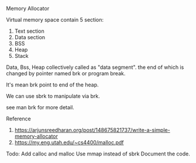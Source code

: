 Memory Allocator

Virtual memory space contain 5 section:
1. Text section
2. Data section
3. BSS
4. Heap
5. Stack

Data, Bss, Heap collectively called as "data segment".
the end of which is changed by pointer named brk or program break.

It's mean brk point to end of the heap.

We can use sbrk to manipulate via brk.

see man brk for more detail.

Reference
1. https://arjunsreedharan.org/post/148675821737/write-a-simple-memory-allocator
2. https://my.eng.utah.edu/~cs4400/malloc.pdf

Todo:
Add calloc and malloc
Use mmap instead of sbrk
Document the code.


